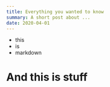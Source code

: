 ```yaml
---
title: Everything you wanted to know
summary: A short post about ...
date: 2020-04-01
---
```


- this
- is
- markdown

# And this is stuff
